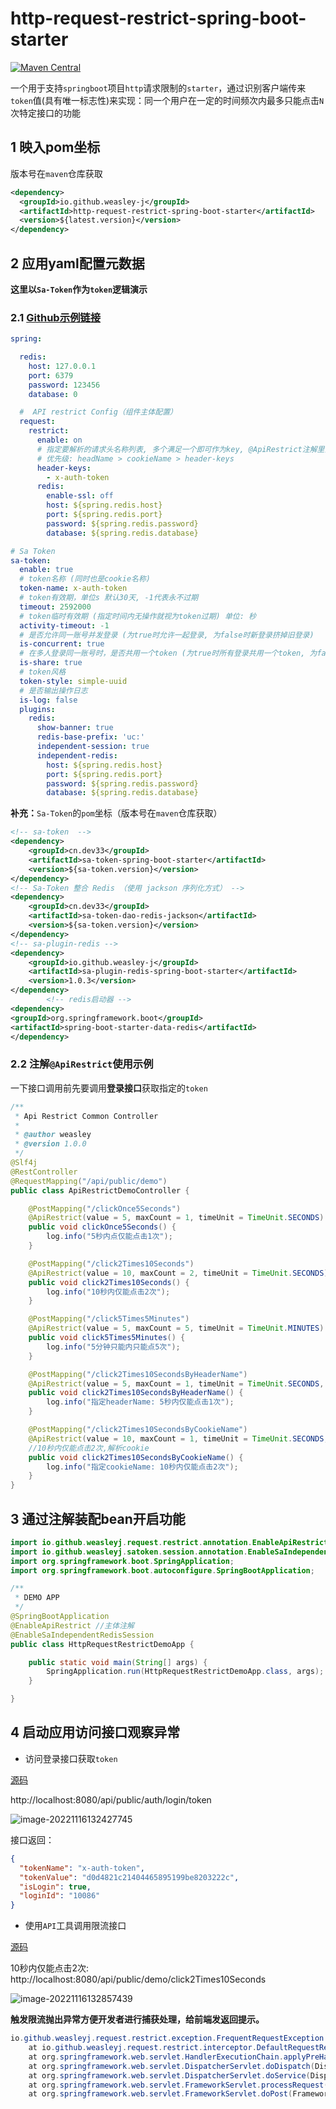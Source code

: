 # http-request-restrict-spring-boot-starter
[![Maven Central](https://img.shields.io/maven-central/v/io.github.weasley-j/http-request-restrict-spring-boot-starter)](https://search.maven.org/artifact/io.github.weasley-j/http-request-restrict-spring-boot-starter)

一个用于支持`springboot`项目`http`请求限制的`starter`，通过识别客户端传来`token`值(具有唯一标志性)来实现：同一个用户在一定的时间频次内最多只能点击`N`次特定接口的功能



## 1 映入pom坐标

版本号在`maven`仓库获取

```xml
<dependency>
  <groupId>io.github.weasley-j</groupId>
  <artifactId>http-request-restrict-spring-boot-starter</artifactId>
  <version>${latest.version}</version>
</dependency>
```



## 2 应用yaml配置元数据

**这里以`Sa-Token`作为`token`逻辑演示**

### 2.1 [Github示例链接](https://github.com/Weasley-J/http-request-restrict-spring-parent/blob/main/http-request-restrict-spring-boot-tests/src/main/resources/application-demo.yml)

```yaml
spring:

  redis:
    host: 127.0.0.1
    port: 6379
    password: 123456
    database: 0

  #  API restrict Config（组件主体配置）
  request:
    restrict:
      enable: on
      # 指定要解析的请求头名称列表, 多个满足一个即可作为key, @ApiRestrict注解里面的'headName'和'cookieName'
      # 优先级: headName > cookieName > header-keys
      header-keys:
        - x-auth-token
      redis:
        enable-ssl: off
        host: ${spring.redis.host}
        port: ${spring.redis.port}
        password: ${spring.redis.password}
        database: ${spring.redis.database}

# Sa Token
sa-token:
  enable: true
  # token名称 (同时也是cookie名称)
  token-name: x-auth-token
  # token有效期，单位s 默认30天, -1代表永不过期
  timeout: 2592000
  # token临时有效期 (指定时间内无操作就视为token过期) 单位: 秒
  activity-timeout: -1
  # 是否允许同一账号并发登录 (为true时允许一起登录, 为false时新登录挤掉旧登录)
  is-concurrent: true
  # 在多人登录同一账号时，是否共用一个token (为true时所有登录共用一个token, 为false时每次登录新建一个token)
  is-share: true
  # token风格
  token-style: simple-uuid
  # 是否输出操作日志
  is-log: false
  plugins:
    redis:
      show-banner: true
      redis-base-prefix: 'uc:'
      independent-session: true
      independent-redis:
        host: ${spring.redis.host}
        port: ${spring.redis.port}
        password: ${spring.redis.password}
        database: ${spring.redis.database}
```



**补充：**`Sa-Token`的`pom`坐标（版本号在`maven`仓库获取）

```xml
<!-- sa-token  -->
<dependency>
    <groupId>cn.dev33</groupId>
    <artifactId>sa-token-spring-boot-starter</artifactId>
    <version>${sa-token.version}</version>
</dependency>
<!-- Sa-Token 整合 Redis （使用 jackson 序列化方式） -->
<dependency>
    <groupId>cn.dev33</groupId>
    <artifactId>sa-token-dao-redis-jackson</artifactId>
    <version>${sa-token.version}</version>
</dependency>
<!-- sa-plugin-redis -->
<dependency>
    <groupId>io.github.weasley-j</groupId>
    <artifactId>sa-plugin-redis-spring-boot-starter</artifactId>
    <version>1.0.3</version>
</dependency>
        <!-- redis启动器 -->
<dependency>
<groupId>org.springframework.boot</groupId>
<artifactId>spring-boot-starter-data-redis</artifactId>
</dependency>
```

### 2.2 注解`@ApiRestrict`使用示例

一下接口调用前先要调用**登录接口**获取指定的`token`

```java
/**
 * Api Restrict Common Controller
 *
 * @author weasley
 * @version 1.0.0
 */
@Slf4j
@RestController
@RequestMapping("/api/public/demo")
public class ApiRestrictDemoController {

    @PostMapping("/clickOnce5Seconds")
    @ApiRestrict(value = 5, maxCount = 1, timeUnit = TimeUnit.SECONDS) //5秒内点仅能点击1次
    public void clickOnce5Seconds() {
        log.info("5秒内点仅能点击1次");
    }

    @PostMapping("/click2Times10Seconds")
    @ApiRestrict(value = 10, maxCount = 2, timeUnit = TimeUnit.SECONDS) //10秒内仅能点击2次
    public void click2Times10Seconds() {
        log.info("10秒内仅能点击2次");
    }

    @PostMapping("/click5Times5Minutes")
    @ApiRestrict(value = 5, maxCount = 5, timeUnit = TimeUnit.MINUTES) //5分钟只能内只能点5次
    public void click5Times5Minutes() {
        log.info("5分钟只能内只能点5次");
    }

    @PostMapping("/click2Times10SecondsByHeaderName")
    @ApiRestrict(value = 5, maxCount = 1, timeUnit = TimeUnit.SECONDS, headName = "x-auth-token") //5秒内仅能点击1次, 解析请求头
    public void click2Times10SecondsByHeaderName() {
        log.info("指定headerName: 5秒内仅能点击1次");
    }

    @PostMapping("/click2Times10SecondsByCookieName")
    @ApiRestrict(value = 10, maxCount = 1, timeUnit = TimeUnit.SECONDS, cookieName = "x-auth-token")
    //10秒内仅能点击2次,解析cookie
    public void click2Times10SecondsByCookieName() {
        log.info("指定cookieName: 10秒内仅能点击2次");
    }
}
```

## 3 通过注解装配bean开启功能

```java
import io.github.weasleyj.request.restrict.annotation.EnableApiRestrict;
import io.github.weasleyj.satoken.session.annotation.EnableSaIndependentRedisSession;
import org.springframework.boot.SpringApplication;
import org.springframework.boot.autoconfigure.SpringBootApplication;

/**
 * DEMO APP
 */
@SpringBootApplication
@EnableApiRestrict //主体注解
@EnableSaIndependentRedisSession
public class HttpRequestRestrictDemoApp {

    public static void main(String[] args) {
        SpringApplication.run(HttpRequestRestrictDemoApp.class, args);
    }

}
```



## 4 启动应用访问接口观察异常

- 访问登录接口获取`token`

[源码](https://github.com/Weasley-J/http-request-restrict-spring-parent/blob/main/http-request-restrict-spring-boot-tests/src/main/java/com/example/request/controller/AuthenticationController.java)

http://localhost:8080/api/public/auth/login/token

![image-20221116132427745](https://alphahub-test-bucket.oss-cn-shanghai.aliyuncs.com/image/image-20221116132427745.png)



接口返回：

```json
{
  "tokenName": "x-auth-token",
  "tokenValue": "d0d4821c21404465895199be8203222c",
  "isLogin": true,
  "loginId": "10086"
}
```

- 使用`API`工具调用限流接口

[源码](https://github.com/Weasley-J/http-request-restrict-spring-parent/blob/main/http-request-restrict-spring-boot-tests/src/main/java/com/example/request/controller/ApiRestrictDemoController.java)

10秒内仅能点击2次: http://localhost:8080/api/public/demo/click2Times10Seconds

![image-20221116132857439](https://alphahub-test-bucket.oss-cn-shanghai.aliyuncs.com/image/image-20221116132857439.png)

**触发限流抛出异常方便开发者进行捕获处理，给前端发返回提示。**

```java
io.github.weasleyj.request.restrict.exception.FrequentRequestException: 操作太过频繁，请稍后再试（接口URI: /api/public/demo/click2Times10Seconds, 10(SECONDS)内仅能请求2次）
	at io.github.weasleyj.request.restrict.interceptor.DefaultRequestRestrictInterceptor.preHandle(DefaultRequestRestrictInterceptor.java:106) ~[classes/:na]
	at org.springframework.web.servlet.HandlerExecutionChain.applyPreHandle(HandlerExecutionChain.java:148) ~[spring-webmvc-5.3.23.jar:5.3.23]
	at org.springframework.web.servlet.DispatcherServlet.doDispatch(DispatcherServlet.java:1066) ~[spring-webmvc-5.3.23.jar:5.3.23]
	at org.springframework.web.servlet.DispatcherServlet.doService(DispatcherServlet.java:964) ~[spring-webmvc-5.3.23.jar:5.3.23]
	at org.springframework.web.servlet.FrameworkServlet.processRequest(FrameworkServlet.java:1006) ~[spring-webmvc-5.3.23.jar:5.3.23]
	at org.springframework.web.servlet.FrameworkServlet.doPost(FrameworkServlet.java:909) ~[spring-webmvc-5.3.23.jar:5.3.23]
```

